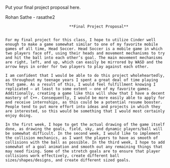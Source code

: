 Put your final project proposal here.





Rohan Sathe - rasathe2

								**Final Project Proposal**


	For my final project for this class, I hope to utilize Cinder well enough to make a game somewhat similar to one of my favorite mobile games of all time, Head Soccer. Head Soccer is a mobile game in which two players face off, using their heads and movement mechanisms to try and hit the ball into each other’s goal. The main movement mechanisms are right, left, and up, which can easily be mirrored by WASD and the arrow keys in order for two players to play against each other.
	
	I am confident that I would be able to do this project wholeheartedly, as throughout my teenage years I spent a great deal of time playing that game. As a result of this, I would feel fulfillment knowing I replicated — at least to some extent — one of my favorite games. Additionally, creating a game like this will show that I have a decent mastery of C++. Consequently, I would be more easily able to apply for and receive internships, as this could be a potential resume booster. People tend to put more effort into ideas and projects in which they are interested, so this would be something that I would most certainly enjoy doing.
	
	In the first week, I hope to get the actual drawing of the game itself done, as drawing the goals, field, sky, and dynamic players/ball will be somewhat difficult. In the second week, I would like to implement the collision mechanics, as I want the players to have as smooth of collisions with the ball as possible. In the third week, I hope to add somewhat of a goal animation and smooth out any remaining things that may need fixing. Some of the stretch goals are to ensure that player collisions work effectively, create different ball sizes/shapes/designs, and create different sized goals.
